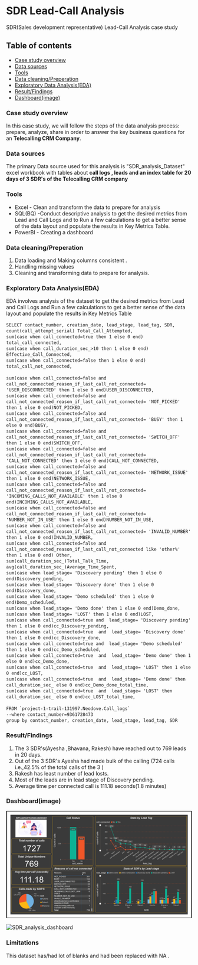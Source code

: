 # SDR Lead-Call Analysis
SDR(Sales development representative) Lead-Call Analysis case study

## Table of contents
- [Case study overview](#case-study-overview)
- [Data sources](#data-sources)
- [Tools](#tools)
-  [Data cleaning/Preperation](#data-cleaningpreperation)
-  [Exploratory Data Analysis(EDA)](#exploratory-data-analysiseda)
-  [Result/Findings](#resultfindings)
-  [Dashboard(image)](#dashboardimage)
  
### Case study overview
In this case study, we will follow the steps of the data analysis process: prepare, analyze, share in order to answer the key business questions for an **Telecalling CRM Company**.

### Data sources
 The primary Data source used for this analysis is "SDR_analysis_Dataset" excel workbook with tables about **call logs , leads and an index table for 20 days of  3 SDR's of the  Telecalling CRM company**

###  Tools
- Excel - Clean and transform the data to prepare for analysis
- SQL(BQ) -Conduct descriptive analysis to get the desired metrics from Lead and Call Logs and to Run a few calculations to get a better sense of the data layout and populate the results in Key Metrics Table.
- PowerBI - Creating a dashboard

###  Data cleaning/Preperation
 1. Data loading and Making columns consistent . 
 2. Handling missing values
 3. Cleaning and transforming data to prepare for analysis.

### Exploratory Data Analysis(EDA)

 EDA involves analysis  of the dataset to get the desired metrics from Lead and Call Logs and  Run a few calculations to get a better sense of the data layout and populate the results in Key Metrics Table

 ```
 SELECT contact_number, creation_date, lead_stage, lead_tag, SDR, count(call_attempt_serial) Total_Call_Attempted,
 sum(case when call_connected=true then 1 else 0 end) total_call_connected, 
 sum(case when call_duration_sec_>10 then 1 else 0 end) Effective_Call_Connected,
 sum(case when call_connected=false then 1 else 0 end) total_call_not_connected,

 sum(case when call_connected=false and call_not_connected_reason_if_last_call_not_connected= 'USER_DISCONNECTED' then 1 else 0 end)USER_DISCONNECTED,
 sum(case when call_connected=false and call_not_connected_reason_if_last_call_not_connected= 'NOT_PICKED' then 1 else 0 end)NOT_PICKED,
 sum(case when call_connected=false and call_not_connected_reason_if_last_call_not_connected= 'BUSY' then 1 else 0 end)BUSY,
 sum(case when call_connected=false and call_not_connected_reason_if_last_call_not_connected= 'SWITCH_OFF' then 1 else 0 end)SWITCH_OFF,
 sum(case when call_connected=false and call_not_connected_reason_if_last_call_not_connected= 'CALL_NOT_CONNECTED' then 1 else 0 end)CALL_NOT_CONNECTED,
 sum(case when call_connected=false and call_not_connected_reason_if_last_call_not_connected= 'NETWORK_ISSUE' then 1 else 0 end)NETWORK_ISSUE,
 sum(case when call_connected=false and call_not_connected_reason_if_last_call_not_connected= 'INCOMING_CALLS_NOT_AVAILABLE' then 1 else 0 end)INCOMING_CALLS_NOT_AVAILABLE,
 sum(case when call_connected=false and call_not_connected_reason_if_last_call_not_connected= 'NUMBER_NOT_IN_USE' then 1 else 0 end)NUMBER_NOT_IN_USE,
 sum(case when call_connected=false and call_not_connected_reason_if_last_call_not_connected= 'INVALID_NUMBER' then 1 else 0 end)INVALID_NUMBER,
 sum(case when call_connected=false and call_not_connected_reason_if_last_call_not_connected like 'other%' then 1 else 0 end) Other,
 sum(call_duration_sec_)Total_Talk_Time,
 avg(call_duration_sec_)Average_Time_Spent,
 sum(case when lead_stage= 'Discovery pending' then 1 else 0 end)Discovery_pending,
 sum(case when lead_stage= 'Discovery done' then 1 else 0 end)Discovery_done,
 sum(case when lead_stage= 'Demo scheduled' then 1 else 0 end)Demo_scheduled,
 sum(case when lead_stage= 'Demo done' then 1 else 0 end)Demo_done,
 sum(case when lead_stage= 'LOST' then 1 else 0 end)LOST,
 sum(case when call_connected=true and  lead_stage= 'Discovery pending' then 1 else 0 end)cc_Discovery_pending,
 sum(case when call_connected=true  and  lead_stage= 'Discovery done' then 1 else 0 end)cc_Discovery_done,
 sum(case when call_connected=true and  lead_stage= 'Demo scheduled' then 1 else 0 end)cc_Demo_scheduled,
 sum(case when call_connected=true  and  lead_stage= 'Demo done' then 1 else 0 end)cc_Demo_done,
 sum(case when call_connected=true  and  lead_stage= 'LOST' then 1 else 0 end)cc_LOST,
 sum(case when call_connected=true  and  lead_stage= 'Demo done' then call_duration_sec_ else 0 end)cc_Demo_done_total_time,
 sum(case when call_connected=true  and  lead_stage= 'LOST' then call_duration_sec_ else 0 end)cc_LOST_total_time,

FROM `project-1-trail-131997.Neodove.Call_logs`
--where contact_number=9361728473
group by contact_number, creation_date, lead_stage, lead_tag, SDR
```
### Result/Findings
1. The 3 SDR's(Ayesha ,Bhavana, Rakesh) have reached out to 769 leads in 20 days.
2. Out of the 3 SDR's Ayesha had made bulk of the calling (724 calls i.e.,42.5% of the total calls of the 3 ) 
3. Rakesh has least number of lead losts.
4. Most of the leads are in lead stage of Discovery pending.
5. Average time per connected call is 111.18 seconds(1.8 minutes)

###  Dashboard(image)  
![Dashboard](SDR_analysis_dashboard.PNG)

![SDR_analysis_dashboard](https://github.com/SENTHILAMUTHAN/SDR_Lead_CallAnalysis/assets/138884128/1c1df076-1769-4566-a6cd-69fdbf746882)


### Limitations
 This dataset has/had lot of blanks and had been replaced with NA .



